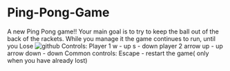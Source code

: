 # Ping-Pong-Game
A new Ping Pong game!!
Your main goal is to try to keep the ball out of the back of the rackets.
While you manage it the game continues to run, until you Lose
![github](https://github.com/thanospoim/Ping-Pong-Game/assets/166211324/af81fcf0-076c-4ad5-b836-a156e1b46048)
Controls:
Player 1
w - up 
s - down
player 2 
arrow up - up
arrow down - down
Common controls:
Escape - restart the game( only when you have already lost)
